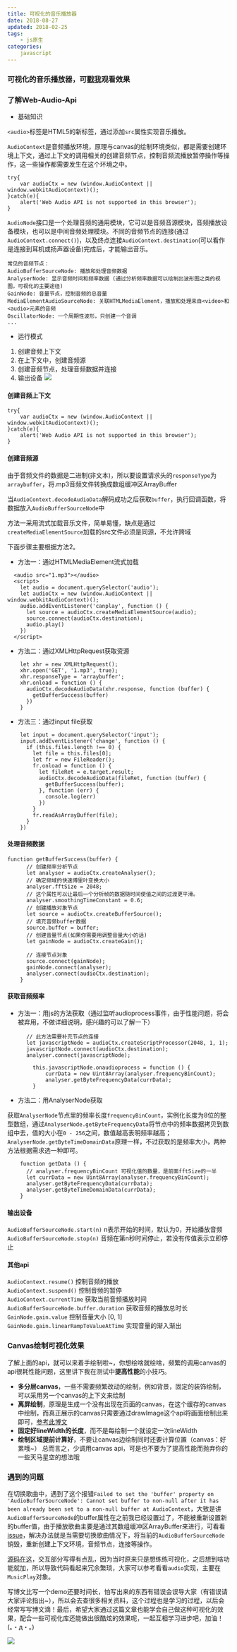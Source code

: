 ```yaml
---
title: 可视化的音乐播放器
date: 2018-08-27
updated: 2018-02-25
tags:
    - js原生
categories:
    javascript
---
```

### 可视化的音乐播放器，可[戳我](https://jingrushen.github.io/audio-music-play/index.html)观看效果

### 了解Web-Audio-Api
* 基础知识

`<audio>`标签是HTML5的新标签，通过添加`src`属性实现音乐播放。

`AudioContext`是音频播放环境，原理与canvas的绘制环境类似，都是需要创建环境上下文，通过上下文的调用相关的创建音频节点，控制音频流播放暂停操作等操作，这一些操作都需要发生在这个环境之中。
```
try{
    var audioCtx = new (window.AudioContext || window.webkitAudioContext)(); 
}catch(e){
    alert('Web Audio API is not supported in this browser');
}
```
<!-- more -->

`AudioNode`接口是一个处理音频的通用模块，它可以是音频音源模块，音频播放设备模块，也可以是中间音频处理模块。不同的音频节点的连接(通过`AudioContext.connect()`)，以及终点连接`AudioContext.destination`(可以看作是连接到耳机或扬声器设备)完成后，才能输出音乐。
```
常见的音频节点：
AudioBufferSourceNode: 播放和处理音频数据
AnalyserNode: 显示音频时间和频率数据 (通过分析频率数据可以绘制出波形图之类的视图，可视化的主要途径)
GainNode: 音量节点，控制音频的总音量
MediaElementAudioSourceNode: 关联HTMLMediaElement，播放和处理来自<video>和<audio>元素的音频
OscillatorNode: 一个周期性波形，只创建一个音调
...
```

* 运行模式
1. 创建音频上下文
2. 在上下文中，创建音频源
3. 创建音频节点，处理音频数据并连接
4. 输出设备
![](https://user-gold-cdn.xitu.io/2018/6/15/1640292783fab8cd?w=635&h=113&f=png&s=4713)


#### 创建音频上下文
```
try{
    var audioCtx = new (window.AudioContext || window.webkitAudioContext)(); 
}catch(e){
    alert('Web Audio API is not supported in this browser');
}
```
#### 创建音频源
由于音频文件的数据是二进制(非文本)，所以要设置请求头的`responseType`为`arraybuffer`，将.mp3音频文件转换成数组缓冲区ArrayBuffer

当`AudioContext.decodeAudioData`解码成功之后获取`buffer`，执行回调函数，将数据放入`AudioBufferSourceNode`中

方法一采用流式加载音乐文件，简单易懂，缺点是通过`createMediaElementSource`加载的src文件必须是同源，不允许跨域

下面步骤主要根据方法2。

* 方法一：通过HTMLMediaElement流式加载
```
  <audio src="1.mp3"></audio>
  <script>
    let audio = document.querySelector('audio');
    let audioCtx = new (window.AudioContext || window.webkitAudioContext)();
    audio.addEventListener('canplay', function () {
      let source = audioCtx.createMediaElementSource(audio);
      source.connect(audioCtx.destination);
      audio.play()
    })
  </script>
```
* 方法二：通过XMLHttpRequest获取资源
```
    let xhr = new XMLHttpRequest();
    xhr.open('GET', '1.mp3', true);
    xhr.responseType = 'arraybuffer';
    xhr.onload = function () {
      audioCtx.decodeAudioData(xhr.response, function (buffer) {
        getBufferSuccess(buffer)
      })
    }
```
* 方法三：通过input file获取
```
    let input = document.querySelector('input');
    input.addEventListener('change', function () {
      if (this.files.length !== 0) {
        let file = this.files[0];
        let fr = new FileReader();
        fr.onload = function () {
          let fileRet = e.target.result;
          audioCtx.decodeAudioData(fileRet, function (buffer) {
            getBufferSuccess(buffer);
          }, function (err) {
            console.log(err)
          })
        }
        fr.readAsArrayBuffer(file);
      }
    })
```
#### 处理音频数据
```
function getBufferSuccess(buffer) {
      // 创建频率分析节点
      let analyser = audioCtx.createAnalyser();
      // 确定频域的快速傅里叶变换大小
      analyser.fftSize = 2048;
      // 这个属性可以让最后一个分析帧的数据随时间使值之间的过渡更平滑。
      analyser.smoothingTimeConstant = 0.6;
      // 创建播放对象节点
      let source = audioCtx.createBufferSource();
      // 填充音频buffer数据
      source.buffer = buffer;
      // 创建音量节点(如果你需要用调整音量大小的话)
      let gainNode = audioCtx.createGain();
      
      // 连接节点对象
      source.connect(gainNode);
      gainNode.connect(analyser);
      analyser.connect(audioCtx.destination);
    }
```
#### 获取音频频率
* 方法一：用js的方法获取（通过监听audioprocess事件，由于性能问题，将会被弃用，不做详细说明，感兴趣的可以了解一下）
```
      // 此方法需要补充节点的连接
      let javascriptNode = audioCtx.createScriptProcessor(2048, 1, 1);
      javascriptNode.connect(audioCtx.destination);
      analyser.connect(javascriptNode);
      
        this.javascriptNode.onaudioprocess = function () {
            currData = new Uint8Array(analyser.frequencyBinCount);
            analyser.getByteFrequencyData(currData);
        }

```
* 方法二：用AnalyserNode获取

获取`AnalyserNode`节点里的频率长度`frequencyBinCount`，实例化长度为8位的整型数组，通过`AnalyserNode.getByteFrequencyData`将节点中的频率数据拷贝到数组中去，值的大小在`0 - 256`之间，数值越高表明频率越高；`AnalyserNode.getByteTimeDomainData`原理一样，不过获取的是频率大小，两种方法根据需求选一种即可。
```
    function getData () {
      // analyser.frequencyBinCount 可视化值的数量，是前面fftSize的一半
      let currData = new Uint8Array(analyser.frequencyBinCount);
      analyser.getByteFrequencyData(currData);
      analyser.getByteTimeDomainData(currData);
    }
```
#### 输出设备
`AudioBufferSourceNode.start(n)` n表示开始的时间，默认为0，开始播放音频
`AudioBufferSourceNode.stop(n)` 音频在第n秒时间停止，若没有传值表示立即停止

#### 其他api
`AudioContext.resume()` 控制音频的播放 \
`AudioContext.suspend()` 控制音频的暂停 \
`AudioContext.currentTime` 获取当前音频播放时间 \
`AudioBufferSourceNode.buffer.duration` 获取音频的播放总时长 \
`GainNode.gain.value` 控制音量大小 [0, 1] \
`GainNode.gain.linearRampToValueAtTime` 实现音量的渐入渐出
### Canvas绘制可视化效果
了解上面的api，就可以来着手绘制啦~，你想绘啥就绘啥，频繁的调用canvas的api很耗性能问题，这里讲下我在测试中**提高性能**的小技巧。 
* **多分层canvas**，一些不需要频繁改动的绘制，例如背景，固定的装饰绘制，可以采用另一个canvas的上下文来绘制
* **离屏绘制**，原理是生成一个没有出现在页面的canvas，在这个缓存的canvas中绘制，而真正展示的canvas只需要通过drawImage这个api将画面绘制出来即可，[参考此博文](http://www.cnblogs.com/axes/p/3567364.html?utm_source=tuicool&utm_medium=referral%E3%80%82)
* **固定好lineWidth的长度**，而不是每绘制一个就设定一次lineWidth
* **绘制区域提前计算好**，不要让canvas边绘制同时还要计算位置（canvas：好累哦~）
总而言之，少调用canvas api，可是也不要为了提高性能而抛弃你的一些天马星空的想法哦

### 遇到的问题
在切换歌曲中，遇到了这个报错`Failed to set the 'buffer' property on 'AudioBufferSourceNode': Cannot set buffer to non-null after it has been already been set to a non-null buffer at AudioContext`，大致是讲`AudioBufferSourceNode`的buffer属性在之前我已经设置过了，不能被重新设置新的buffer值，由于播放歌曲主要是通过其数组缓冲区ArrayBuffer来进行，可看看[issue](https://github.com/WebAudio/web-audio-api/issues/288)，解决办法就是当需要切换歌曲情况下，将当前的`AudioBufferSourceNode`销毁，重新创建上下文环境，音频节点，连接等操作。

[源码在这](https://github.com/jingrushen/audio-music-play)，交互部分写得有点乱，因为当时原来只是想练练可视化，之后想到啥功能就加，所以导致代码看起来冗余繁琐，大家可以参考看看`audio`实现，主要在`MusicPlay`对象。

写博文比写一个demo还要时间长，怕写出来的东西有错误会误导大家（有错误请大家评论指出~），所以会去查很多相关资料，这个过程也是学习的过程，以后会经常写写博文滴！最后，希望大家通过这篇文章也能学会自己做这种可视化的效果，配合一些可视化库还能做出很酷炫的效果呢，一起互相学习进步吧，加油！(。・д・。)

![](https://user-gold-cdn.xitu.io/2018/6/16/16406570c6e3b479?w=300&h=300&f=jpeg&s=7979)